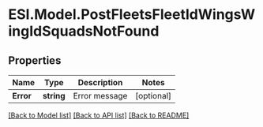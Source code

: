 # ESI.Model.PostFleetsFleetIdWingsWingIdSquadsNotFound
## Properties

Name | Type | Description | Notes
------------ | ------------- | ------------- | -------------
**Error** | **string** | Error message | [optional] 

[[Back to Model list]](../README.md#documentation-for-models) [[Back to API list]](../README.md#documentation-for-api-endpoints) [[Back to README]](../README.md)

